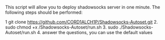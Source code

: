 This script will allow you to deploy shadowsocks server in one minute.
The following steps should be performed:

1 git clone https://github.com/CORD1ALCH1P/Shadowsocks-Autoset.git
2. sudo chmod +x /Shadowsocks-Autoset/run.sh
3. sudo ./Shadowsocks-Autoset/run.sh
4. answer the questions, you can use the default values
